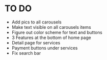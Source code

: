 # TO DO
- Add pics to all carousels
- Make text visible on all carousels items
- Figure out color scheme for text and buttons
- 3 Features at the bottom of home page
- Detail page for services
- Payment buttons under services
- Fix search bar